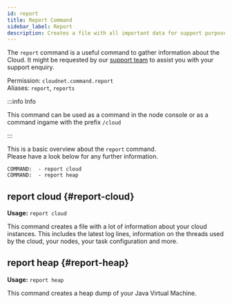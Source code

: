 ```yaml
---
id: report
title: Report Command
sidebar_label: Report
description: Creates a file with all important data for support purposes or for developing CloudNet modules.
---
```


The `report` command is a useful command to gather information about the Cloud.
It might be requested by our [support team](../index.md#support) to assist you with your support enquiry.

Permission: `cloudnet.command.report`  
Aliases: `report`, `reports`

:::info Info

This command can be used as a command in the node console or as a command ingame with the prefix `/cloud`

:::

This is a basic overview about the `report` command.  
Please have a look below for any further information.

```
COMMAND:  - report cloud
COMMAND:  - report heap
```

## report cloud {#report-cloud}

**Usage:** `report cloud`

This command creates a file with a lot of information about your cloud instances.
This includes the latest log lines, information on the threads used by the cloud, your nodes, your task configuration and more.

## report heap {#report-heap}

**Usage:** `report heap`

This command creates a heap dump of your Java Virtual Machine.
